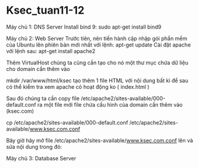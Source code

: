 # Ksec_tuan11-12
Máy chủ 1: DNS Server
Install bind 9: sudo apt-get install bind9



Máy chủ 2: Web Server
Trước tiên, nên tiến hành cập nhập gói phần mềm của Ubuntu lên phiên bản mới nhất với lệnh:
apt-get update
Cài đặt apache với lệnh sau:
apt-get install apache2

Thêm VirtualHost chúng ta cũng cần tạo cho nó một thư mục chứa dữ liệu cho domain cần thêm vào

mkdir /var/www/html/ksec
tạo thêm 1 file HTML với nội dung bất kì để sau có thể kiểm tra xem apache có hoạt động ko ( index.html )

Sau đó chúng ta cần copy file /etc/apache2/sites-available/000-default.conf 
ra một file mới file chứa cấu hình của domain cần thêm vào (ksec.com)

cp /etc/apache2/sites-available/000-default.conf /etc/apache2/sites-available/www.ksec.com.conf

Bây giờ hãy mở file /etc/apache2/sites-available/www.ksec.com.conf lên và sửa nội dung trong đó:


Máy chủ 3: Database Server
